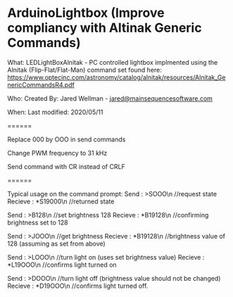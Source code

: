 ArduinoLightbox (Improve compliancy with Altinak Generic Commands)
===============


What: LEDLightBoxAlnitak - PC controlled lightbox implmented using the 
	Alnitak (Flip-Flat/Flat-Man) command set found here:
	https://www.optecinc.com/astronomy/catalog/alnitak/resources/Alnitak_GenericCommandsR4.pdf

Who: 
	Created By: Jared Wellman - jared@mainsequencesoftware.com

When: 
	Last modified:  2020/05/11

======

Replace 000 by OOO in send commands

Change PWM frequency to 31 kHz

Send command with CR instead of CRLF

======

Typical usage on the command prompt:
Send     : >SOOO\n      //request state
Recieve  : *S19000\n    //returned state

Send     : >B128\n      //set brightness 128
Recieve  : *B19128\n    //confirming brightness set to 128

Send     : >JOOO\n      //get brightness
Recieve  : *B19128\n    //brightness value of 128 (assuming as set from above)

Send     : >LOOO\n      //turn light on (uses set brightness value)
Recieve  : *L19OOO\n    //confirms light turned on

Send     : >DOOO\n      //turn light off (brightness value should not be changed)
Recieve  : *D19OOO\n    //confirms light turned off.

